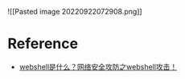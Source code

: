 ![[Pasted image 20220922072908.png]]

# Reference
- [webshell是什么？网络安全攻防之webshell攻击！](https://zhuanlan.zhihu.com/p/344629093)
